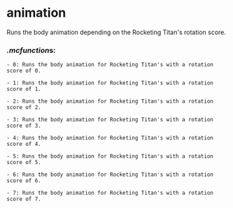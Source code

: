 # animation
Runs the body animation depending on the Rocketing Titan's rotation score.

### *.mcfunction*s:
    - 0: Runs the body animation for Rocketing Titan's with a rotation score of 0.
    
    - 1: Runs the body animation for Rocketing Titan's with a rotation score of 1.
    
    - 2: Runs the body animation for Rocketing Titan's with a rotation score of 2.
    
    - 3: Runs the body animation for Rocketing Titan's with a rotation score of 3.
    
    - 4: Runs the body animation for Rocketing Titan's with a rotation score of 4.
    
    - 5: Runs the body animation for Rocketing Titan's with a rotation score of 5.
    
    - 6: Runs the body animation for Rocketing Titan's with a rotation score of 6.
    
    - 7: Runs the body animation for Rocketing Titan's with a rotation score of 7.
